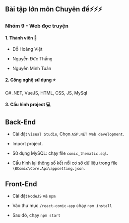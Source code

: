 ## Bài tập lớn môn Chuyên đề:zap::zap::zap:

### Nhóm 9 - Web đọc truyện

#### 1. Thành viên :pencil:

- Đỗ Hoàng Việt

- Nguyễn Đức Thắng

- Nguyễn Minh Tuân

#### 2. Công nghệ sử dụng :star:

C# .NET, VueJS, HTML, CSS, JS, MySql

#### 3. Cấu hình project :computer:

## Back-End
- Cài đặt ```Visual Studio```, Chọn ```ASP.NET Web development```.

- Import project.

- Sử dụng MySQL: chạy file ```comic_thematic.sql```.

- Cấu hình lại thông số kết nối cơ sở dữ liệu trong file ```\BComic\Core.Api\appsetting.json```.

## Front-End

- Cài đặt ```NodeJS``` và ```npm```

- Vào thư mục ```/react-comic-app``` chạy ```npm install```

- Sau đó, chạy ```npm start```




